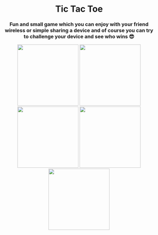 <h1 align="center">Tic Tac Toe</h1>
<h3 align="center">Fun and small game which you can enjoy with your friend wireless or simple sharing a device and of course you can try to challenge your device and see who wins 😎</h3>

<p align="center">
  <img src="https://github.com/Increase12345/XsAndOs/assets/98255061/ef8890da-a439-451b-bb6f-428fce462707" width="200" />
  <img src="https://github.com/Increase12345/XsAndOs/assets/98255061/eaf14f22-eef3-4f5b-a48f-70029dd8a9ac" width="200" />
  <img src="https://github.com/Increase12345/XsAndOs/assets/98255061/0b4bc6fc-abd2-4b94-b5a6-ff08e45304f9" width="200" />
  <img src="https://github.com/Increase12345/XsAndOs/assets/98255061/58ad6a09-2976-4980-bdbe-4b4327450b79" width="200" />
  <img src="https://github.com/Increase12345/XsAndOs/assets/98255061/e5f47be3-a32e-415d-8e9f-d4dc755dd077" width="200" />
</p>
